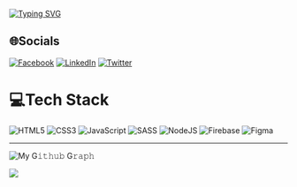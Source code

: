 [![Typing SVG](https://readme-typing-svg.herokuapp.com?size=30&center=true&vCenter=true&lines=Wellcome+to+My+Profile+;My+name+is+Thuc+%F0%9F%A4%93%F0%9F%98%8E%F0%9F%A6%88)](https://git.io/typing-svg)

## 🌐Socials
[![Facebook](https://img.shields.io/badge/Facebook-%231877F2.svg?logo=Facebook&logoColor=white)]([https://facebook.com/sangnguyen0709/](https://www.facebook.com/vo.dinh.thuc.05092001/)) 
[![LinkedIn](https://img.shields.io/badge/LinkedIn-%230077B5.svg?logo=linkedin&logoColor=white)](https://www.linkedin.com/in/nguy%E1%BB%85n-quang-sang-21553a20a/) 
[![Twitter](https://img.shields.io/badge/Twitter-%231DA1F2.svg?logo=Twitter&logoColor=white)](https://twitter.com/sangcamap__) 

# 💻Tech Stack
![HTML5](https://img.shields.io/badge/html5-%23E34F26.svg?style=for-the-badge&logo=html5&logoColor=white) ![CSS3](https://img.shields.io/badge/css3-%231572B6.svg?style=for-the-badge&logo=css3&logoColor=white) ![JavaScript](https://img.shields.io/badge/javascript-%23323330.svg?style=for-the-badge&logo=javascript&logoColor=%23F7DF1E) ![SASS](https://img.shields.io/badge/SASS-hotpink.svg?style=for-the-badge&logo=SASS&logoColor=white) ![NodeJS](https://img.shields.io/badge/node.js-6DA55F?style=for-the-badge&logo=node.js&logoColor=white)  ![Firebase](https://img.shields.io/badge/firebase-%23039BE5.svg?style=for-the-badge&logo=firebase) ![Figma](https://img.shields.io/badge/figma-%23F24E1E.svg?style=for-the-badge&logo=figma&logoColor=white) 

---

![My G𝚒𝚝𝚑𝚞𝚋 G𝚛𝚊𝚙𝚑](https://activity-graph.herokuapp.com/graph?username=thuccj&theme=react-dark&hide_border=true&area=true_)

![](https://komarev.com/ghpvc/?username=thuccj&label=Visitors+Count&color=brightgreen)
